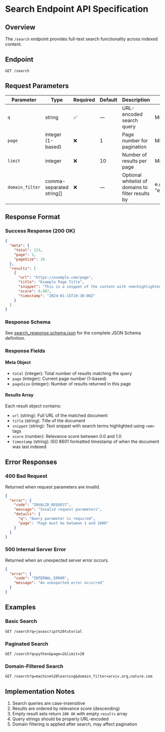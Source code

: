# Search Endpoint API Specification

## Overview

The `/search` endpoint provides full-text search functionality across indexed content.

## Endpoint

```
GET /search
```

## Request Parameters

| Parameter      | Type                    | Required | Default | Description                                        | Validation/Notes                |
|----------------|-------------------------|----------|---------|----------------------------------------------------|---------------------------------|
| `q`            | string                  | ✅       | —       | URL-encoded search query                           | Must be non-empty               |
| `page`         | integer (1-based)       | ❌       | 1       | Page number for pagination                         | Min: 1, Max: 1000               |
| `limit`        | integer                 | ❌       | 10      | Number of results per page                         | Min: 1, Max: 100                |
| `domain_filter`| comma-separated string[]| ❌       | —       | Optional whitelist of domains to filter results by | e.g., "example.com,test.org"    |

## Response Format

### Success Response (200 OK)

```json
{
  "meta": {
    "total": 123,
    "page": 1,
    "pageSize": 10
  },
  "results": [
    {
      "url": "https://example.com/page",
      "title": "Example Page Title",
      "snippet": "This is a snippet of the content with <em>highlighted</em> search terms...",
      "score": 0.987,
      "timestamp": "2024-01-15T10:30:00Z"
    }
  ]
}
```

### Response Schema

See [search_response.schema.json](./search_response.schema.json) for the complete JSON Schema definition.

### Response Fields

#### Meta Object
- `total` (integer): Total number of results matching the query
- `page` (integer): Current page number (1-based)
- `pageSize` (integer): Number of results returned in this page

#### Results Array
Each result object contains:
- `url` (string): Full URL of the matched document
- `title` (string): Title of the document
- `snippet` (string): Text snippet with search terms highlighted using `<em>` tags
- `score` (number): Relevance score between 0.0 and 1.0
- `timestamp` (string): ISO 8601 formatted timestamp of when the document was last indexed

## Error Responses

### 400 Bad Request
Returned when request parameters are invalid.

```json
{
  "error": {
    "code": "INVALID_REQUEST",
    "message": "Invalid request parameters",
    "details": {
      "q": "Query parameter is required",
      "page": "Page must be between 1 and 1000"
    }
  }
}
```

### 500 Internal Server Error
Returned when an unexpected server error occurs.

```json
{
  "error": {
    "code": "INTERNAL_ERROR",
    "message": "An unexpected error occurred"
  }
}
```

## Examples

### Basic Search
```
GET /search?q=javascript%20tutorial
```

### Paginated Search
```
GET /search?q=python&page=2&limit=20
```

### Domain-Filtered Search
```
GET /search?q=machine%20learning&domain_filter=arxiv.org,nature.com
```

## Implementation Notes

1. Search queries are case-insensitive
2. Results are ordered by relevance score (descending)
3. Empty result sets return `200 OK` with empty `results` array
4. Query strings should be properly URL-encoded
5. Domain filtering is applied after search, may affect pagination 